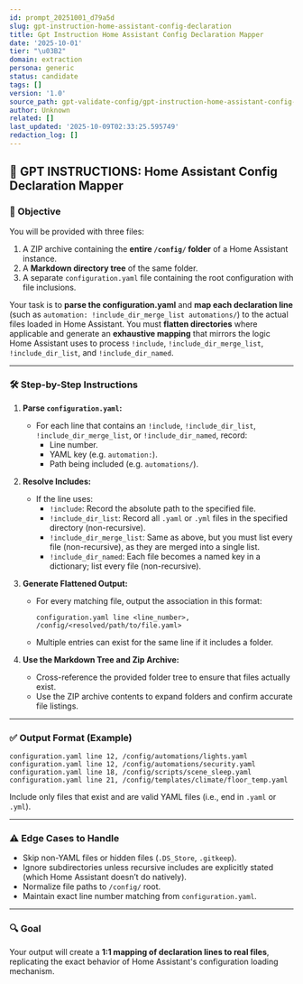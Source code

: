 ```yaml
---
id: prompt_20251001_d79a5d
slug: gpt-instruction-home-assistant-config-declaration
title: Gpt Instruction Home Assistant Config Declaration Mapper
date: '2025-10-01'
tier: "\u03B2"
domain: extraction
persona: generic
status: candidate
tags: []
version: '1.0'
source_path: gpt-validate-config/gpt-instruction-home-assistant-config-declaration-mapper.md
author: Unknown
related: []
last_updated: '2025-10-09T02:33:25.595749'
redaction_log: []
---
```


## 🧠 GPT INSTRUCTIONS: Home Assistant Config Declaration Mapper

### 🎯 Objective

You will be provided with three files:
1. A ZIP archive containing the **entire `/config/` folder** of a Home Assistant instance.
2. A **Markdown directory tree** of the same folder.
3. A separate `configuration.yaml` file containing the root configuration with file inclusions.

Your task is to **parse the configuration.yaml** and **map each declaration line** (such as `automation: !include_dir_merge_list automations/`) to the actual files loaded in Home Assistant. You must **flatten directories** where applicable and generate an **exhaustive mapping** that mirrors the logic Home Assistant uses to process `!include`, `!include_dir_merge_list`, `!include_dir_list`, and `!include_dir_named`.

---

### 🛠️ Step-by-Step Instructions

1. **Parse `configuration.yaml`:**
   - For each line that contains an `!include`, `!include_dir_list`, `!include_dir_merge_list`, or `!include_dir_named`, record:
     - Line number.
     - YAML key (e.g. `automation:`).
     - Path being included (e.g. `automations/`).

2. **Resolve Includes:**
   - If the line uses:
     - `!include`: Record the absolute path to the specified file.
     - `!include_dir_list`: Record all `.yaml` or `.yml` files in the specified directory (non-recursive).
     - `!include_dir_merge_list`: Same as above, but you must list every file (non-recursive), as they are merged into a single list.
     - `!include_dir_named`: Each file becomes a named key in a dictionary; list every file (non-recursive).

3. **Generate Flattened Output:**
   - For every matching file, output the association in this format:

     ```
     configuration.yaml line <line_number>, /config/<resolved/path/to/file.yaml>
     ```

   - Multiple entries can exist for the same line if it includes a folder.

4. **Use the Markdown Tree and Zip Archive:**
   - Cross-reference the provided folder tree to ensure that files actually exist.
   - Use the ZIP archive contents to expand folders and confirm accurate file listings.

---

### ✅ Output Format (Example)

```
configuration.yaml line 12, /config/automations/lights.yaml
configuration.yaml line 12, /config/automations/security.yaml
configuration.yaml line 18, /config/scripts/scene_sleep.yaml
configuration.yaml line 21, /config/templates/climate/floor_temp.yaml
```

Include only files that exist and are valid YAML files (i.e., end in `.yaml` or `.yml`).

---

### ⚠️ Edge Cases to Handle

- Skip non-YAML files or hidden files (`.DS_Store`, `.gitkeep`).
- Ignore subdirectories unless recursive includes are explicitly stated (which Home Assistant doesn’t do natively).
- Normalize file paths to `/config/` root.
- Maintain exact line number matching from `configuration.yaml`.

---

### 🔍 Goal

Your output will create a **1:1 mapping of declaration lines to real files**, replicating the exact behavior of Home Assistant's configuration loading mechanism.

